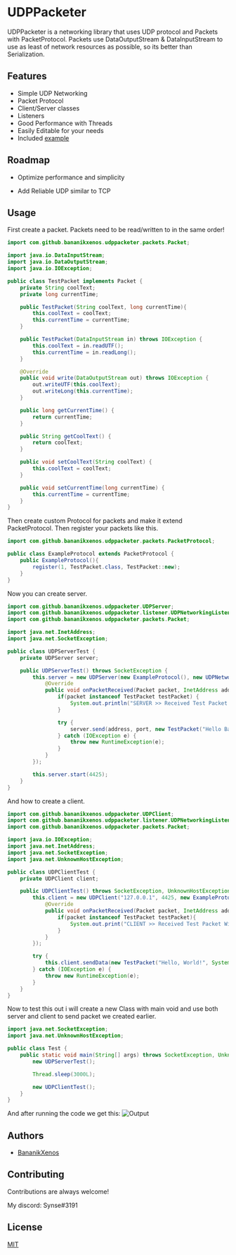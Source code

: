 
# UDPPacketer

UDPPacketer is a networking library that uses UDP protocol and Packets with PacketProtocol.
Packets use DataOutputStream & DataInputStream to use as least of network resources as possible,
so its better than Serialization.


## Features

- Simple UDP Networking
- Packet Protocol
- Client/Server classes
- Listeners
- Good Performance with Threads
- Easily Editable for your needs
- Included [example](src/example/)


## Roadmap

- Optimize performance and simplicity

- Add Reliable UDP similar to TCP


## Usage

First create a packet. Packets need to be read/written to in the same order!

```java
import com.github.bananikxenos.udppacketer.packets.Packet;

import java.io.DataInputStream;
import java.io.DataOutputStream;
import java.io.IOException;

public class TestPacket implements Packet {
    private String coolText;
    private long currentTime;

    public TestPacket(String coolText, long currentTime){
        this.coolText = coolText;
        this.currentTime = currentTime;
    }

    public TestPacket(DataInputStream in) throws IOException {
        this.coolText = in.readUTF();
        this.currentTime = in.readLong();
    }

    @Override
    public void write(DataOutputStream out) throws IOException {
        out.writeUTF(this.coolText);
        out.writeLong(this.currentTime);
    }

    public long getCurrentTime() {
        return currentTime;
    }

    public String getCoolText() {
        return coolText;
    }

    public void setCoolText(String coolText) {
        this.coolText = coolText;
    }

    public void setCurrentTime(long currentTime) {
        this.currentTime = currentTime;
    }
}
```

Then create custom Protocol for packets and make it extend PacketProtocol. Then register your packets like this.

```java
import com.github.bananikxenos.udppacketer.packets.PacketProtocol;

public class ExampleProtocol extends PacketProtocol {
    public ExampleProtocol(){
        register(1, TestPacket.class, TestPacket::new);
    }
}
```

Now you can create server.

```java
import com.github.bananikxenos.udppacketer.UDPServer;
import com.github.bananikxenos.udppacketer.listener.UDPNetworkingListener;
import com.github.bananikxenos.udppacketer.packets.Packet;

import java.net.InetAddress;
import java.net.SocketException;

public class UDPServerTest {
    private UDPServer server;

    public UDPServerTest() throws SocketException {
        this.server = new UDPServer(new ExampleProtocol(), new UDPNetworkingListener() {
            @Override
            public void onPacketReceived(Packet packet, InetAddress address, int port) {
                if(packet instanceof TestPacket testPacket) {
                    System.out.println("SERVER >> Received Test Packet With coolString: " + testPacket.getCoolText() + " and Time: " + testPacket.getCurrentTime());
                }

                try {
                    server.send(address, port, new TestPacket("Hello Back!", System.currentTimeMillis()));
                } catch (IOException e) {
                    throw new RuntimeException(e);
                }
            }
        });

        this.server.start(4425);
    }
}
```

And how to create a client.

```java
import com.github.bananikxenos.udppacketer.UDPClient;
import com.github.bananikxenos.udppacketer.listener.UDPNetworkingListener;
import com.github.bananikxenos.udppacketer.packets.Packet;

import java.io.IOException;
import java.net.InetAddress;
import java.net.SocketException;
import java.net.UnknownHostException;

public class UDPClientTest {
    private UDPClient client;

    public UDPClientTest() throws SocketException, UnknownHostException {
        this.client = new UDPClient("127.0.0.1", 4425, new ExampleProtocol(), new UDPNetworkingListener() {
            @Override
            public void onPacketReceived(Packet packet, InetAddress address, int port) {
                if(packet instanceof TestPacket testPacket){
                    System.out.print("CLIENT >> Received Test Packet With coolString: " + testPacket.getCoolText() + " and Time: " + testPacket.getCurrentTime());
                }
            }
        });

        try {
            this.client.sendData(new TestPacket("Hello, World!", System.currentTimeMillis()));
        } catch (IOException e) {
            throw new RuntimeException(e);
        }
    }
}
```

Now to test this out i will create a new Class with main void and use both server and client to send packet we created earlier.

```java
import java.net.SocketException;
import java.net.UnknownHostException;

public class Test {
    public static void main(String[] args) throws SocketException, UnknownHostException, InterruptedException {
        new UDPServerTest();

        Thread.sleep(3000L);

        new UDPClientTest();
    }
}
```

And after running the code we get this:
![Output](https://i.ibb.co/JjfTmZF/output.png)


## Authors

- [BananikXenos](https://github.com/BananikXenos)


## Contributing

Contributions are always welcome!

My discord: Synse#3191


## License

[MIT](https://choosealicense.com/licenses/mit/)

